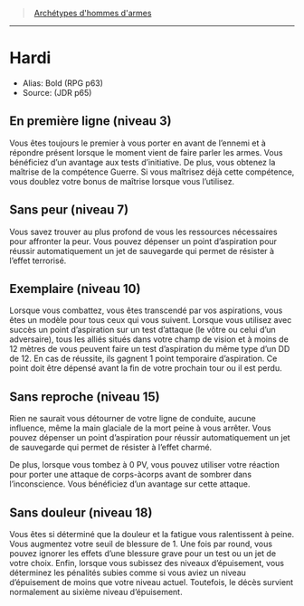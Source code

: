 
<!--SubClassItem-->

> <!--ParentNameLink-->[Archétypes d'hommes d'armes](class_mighty_fr.md#archétypes-dhommes-darmes)<!--/ParentNameLink-->

---

# <!--Name-->Hardi<!--/Name-->

- Alias: <!--AltName-->Bold (RPG p63)<!--/AltName-->
- Source: <!--Source-->(JDR p65)<!--/Source-->

<!--ClassFeatureItem-->

## <!--Name-->En première ligne<!--/Name--> (niveau 3)

<!--Description-->

Vous êtes toujours le premier à vous porter en avant de l’ennemi et à répondre présent lorsque le moment vient de faire parler les armes. Vous bénéficiez d’un avantage aux tests d’initiative. De plus, vous obtenez la maîtrise de la compétence Guerre. Si vous maîtrisez déjà cette compétence, vous doublez votre bonus de maîtrise lorsque vous l’utilisez.

<!--/Description-->

<!--/ClassFeatureItem-->

<!--ClassFeatureItem-->

## <!--Name-->Sans peur<!--/Name--> (niveau 7)

<!--Description-->

Vous savez trouver au plus profond de vous les ressources nécessaires pour affronter la peur. Vous pouvez dépenser un point d’aspiration pour réussir automatiquement un jet de sauvegarde qui permet de résister à l’effet terrorisé.

<!--/Description-->

<!--/ClassFeatureItem-->

<!--ClassFeatureItem-->

## <!--Name-->Exemplaire<!--/Name--> (niveau 10)

<!--Description-->

Lorsque vous combattez, vous êtes transcendé par vos aspirations, vous êtes un modèle pour tous ceux qui vous suivent. Lorsque vous utilisez avec succès un point d’aspiration sur un test d’attaque (le vôtre ou celui d’un adversaire), tous les alliés situés dans votre champ de vision et à moins de 12 mètres de vous peuvent faire un test d’aspiration du même type d’un DD de 12. En cas de réussite, ils gagnent 1 point temporaire d’aspiration. Ce point doit être dépensé avant la fin de votre prochain tour ou il est perdu.

<!--/Description-->

<!--/ClassFeatureItem-->

<!--ClassFeatureItem-->

## <!--Name-->Sans reproche<!--/Name--> (niveau 15)

<!--Description-->

Rien ne saurait vous détourner de votre ligne de conduite, aucune influence, même la main glaciale de la mort peine à vous arrêter. Vous pouvez dépenser un point d’aspiration pour réussir automatiquement un jet de sauvegarde qui permet de résister à l’effet charmé.

De plus, lorsque vous tombez à 0 PV, vous pouvez utiliser votre réaction pour porter une attaque de corps-àcorps avant de sombrer dans l’inconscience. Vous bénéficiez d’un avantage sur cette attaque.

<!--/Description-->

<!--/ClassFeatureItem-->

<!--ClassFeatureItem-->

## <!--Name-->Sans douleur<!--/Name--> (niveau 18)

<!--Description-->

Vous êtes si déterminé que la douleur et la fatigue vous ralentissent à peine. Vous augmentez votre seuil de blessure de 1. Une fois par round, vous pouvez ignorer les effets d’une blessure grave pour un test ou un jet de votre choix. Enfin, lorsque vous subissez des niveaux d’épuisement, vous déterminez les pénalités subies comme si vous aviez un niveau d’épuisement de moins que votre niveau actuel. Toutefois, le décès survient normalement au sixième niveau d’épuisement.

<!--/Description-->

<!--/ClassFeatureItem-->

<!--/SubClassItem-->

